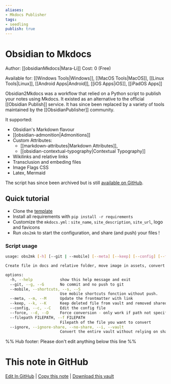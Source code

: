 ```yaml
---
aliases: 
- Mkdocs Publisher
tags:
- seedling
publish: true
---
```


# Obsidian to Mkdocs

Author: [[obsidianMkdocs|Mara-Li]]
Cost: 0 (Free)

Available for: [[Windows Tools|Windows]], [[MacOS Tools|MacOS]], [[Linux Tools|Linux]], [[Android Apps|Android]], [[iOS Apps|iOS]], [[iPadOS Apps]]

Obsidian2Mkdocs was a workflow that relied on a Python script to publish your notes using Mkdocs. It existed as an alternative to the official [[Obsidian Publish]] service. It has since been replaced by a variety of tools maintained by the [[ObsidianPublisher]] community.

It supported:
- Obsidian's Markdown flavour
- [[obsidian-admonition|Admonitions]]
- Custom Attributes: 
	- [[markdown-attributes|Markdown Attributes]],
	- [[obsidian-contextual-typography|Contextual Typography]]
- Wikilinks and relative links
- Transclusion and embeding files
- Image Flags CSS
- Latex, Mermaid

The script has since been archived but is still [available on GitHub](https://github.com/ObsidianPublisher/obsidian-mkdocs-publisher-python).

## Quick tutorial

- Clone the [template](https://github.com/Mara-Li/mkdocs_obsidian_template#readme)
- Install all requirements with `pip install -r requirements`
- Customize the `mkdocs.yml` : `site_name`, `site_description`, `site_url`, logo and favicons
 - Run `obs2mk` to start the configuration, and share (and push) your files !

### Script usage
```sh
usage: obs2mk [-h] [--git | --mobile] [--meta] [--keep] [--config] [--force] [--filepath FILEPATH | --ignore]

Create file in docs and relative folder, move image in assets, convert admonition code_blocks, add links and push.

options:
  -h, --help            show this help message and exit
  --git, --g, --G       No commit and no push to git
  --mobile, --shortcuts, --s, --S
                        Use mobile shortcuts fonction without push.
  --meta, --m, --M      Update the frontmatter with link
  --keep, --k, --K      Keep deleted file from vault and removed shared file
  --config, --c, --C    Edit the config file
  --force, --d, --D     Force conversion - only work if path not specified
  --filepath FILEPATH, --f FILEPATH
                        Filepath of the file you want to convert
  --ignore, --ignore-share, --no-share, --i, --vault
                        Convert the entire vault without relying on share state.
```

%% Hub footer: Please don't edit anything below this line %%

# This note in GitHub

<span class="git-footer">[Edit In GitHub](https://github.dev/obsidian-community/obsidian-hub/blob/main/06%20-%20Inbox/Obsidian2Mkdocs.md "git-hub-edit-note") | [Copy this note](https://raw.githubusercontent.com/obsidian-community/obsidian-hub/main/06%20-%20Inbox/Obsidian2Mkdocs.md "git-hub-copy-note") | [Download this vault](https://github.com/obsidian-community/obsidian-hub/archive/refs/heads/main.zip "git-hub-download-vault") </span>
